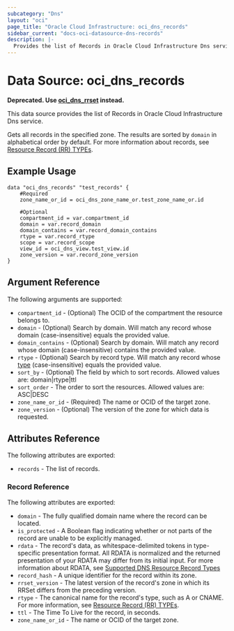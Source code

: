 ```yaml
---
subcategory: "Dns"
layout: "oci"
page_title: "Oracle Cloud Infrastructure: oci_dns_records"
sidebar_current: "docs-oci-datasource-dns-records"
description: |-
  Provides the list of Records in Oracle Cloud Infrastructure Dns service
---
```


# Data Source: oci_dns_records

**Deprecated. Use [oci_dns_rrset](https://registry.terraform.io/providers/hashicorp/oci/latest/docs/data-sources/dns_rrset) instead.**

This data source provides the list of Records in Oracle Cloud Infrastructure Dns service.

Gets all records in the specified zone. The results are
sorted by `domain` in alphabetical order by default. For more
information about records, see [Resource Record (RR) TYPEs](https://www.iana.org/assignments/dns-parameters/dns-parameters.xhtml#dns-parameters-4).


## Example Usage

```hcl
data "oci_dns_records" "test_records" {
	#Required
	zone_name_or_id = oci_dns_zone_name_or.test_zone_name_or.id

	#Optional
	compartment_id = var.compartment_id
	domain = var.record_domain
	domain_contains = var.record_domain_contains
	rtype = var.record_rtype
	scope = var.record_scope
	view_id = oci_dns_view.test_view.id
	zone_version = var.record_zone_version
}
```

## Argument Reference

The following arguments are supported:

* `compartment_id` - (Optional) The OCID of the compartment the resource belongs to.
* `domain` - (Optional) Search by domain. Will match any record whose domain (case-insensitive) equals the provided value. 
* `domain_contains` - (Optional) Search by domain. Will match any record whose domain (case-insensitive) contains the provided value. 
* `rtype` - (Optional) Search by record type. Will match any record whose [type](https://www.iana.org/assignments/dns-parameters/dns-parameters.xhtml#dns-parameters-4) (case-insensitive) equals the provided value. 
* `sort_by` - (Optional) The field by which to sort records. Allowed values are: domain|rtype|ttl
* `sort_order` - The order to sort the resources. Allowed values are: ASC|DESC 
* `zone_name_or_id` - (Required) The name or OCID of the target zone.
* `zone_version` - (Optional) The version of the zone for which data is requested. 


## Attributes Reference

The following attributes are exported:

* `records` - The list of records.

### Record Reference

The following attributes are exported:

* `domain` - The fully qualified domain name where the record can be located. 
* `is_protected` - A Boolean flag indicating whether or not parts of the record are unable to be explicitly managed. 
* `rdata` - The record's data, as whitespace-delimited tokens in type-specific presentation format. All RDATA is normalized and the returned presentation of your RDATA may differ from its initial input. For more information about RDATA, see [Supported DNS Resource Record Types](https://docs.cloud.oracle.com/iaas/Content/DNS/Reference/supporteddnsresource.htm) 
* `record_hash` - A unique identifier for the record within its zone. 
* `rrset_version` - The latest version of the record's zone in which its RRSet differs from the preceding version. 
* `rtype` - The canonical name for the record's type, such as A or CNAME. For more information, see [Resource Record (RR) TYPEs](https://www.iana.org/assignments/dns-parameters/dns-parameters.xhtml#dns-parameters-4). 
* `ttl` - The Time To Live for the record, in seconds.
* `zone_name_or_id` - The name or OCID of the target zone.

